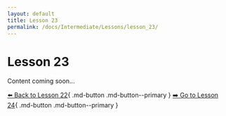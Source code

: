 ```yaml
---
layout: default
title: Lesson 23
permalink: /docs/Intermediate/Lessons/lesson_23/
---
```


# Lesson 23

Content coming soon...

[⬅️ Back to Lesson 22](lesson_22.md){ .md-button .md-button--primary }  [➡️ Go to Lesson 24](lesson_24.md){ .md-button .md-button--primary }
